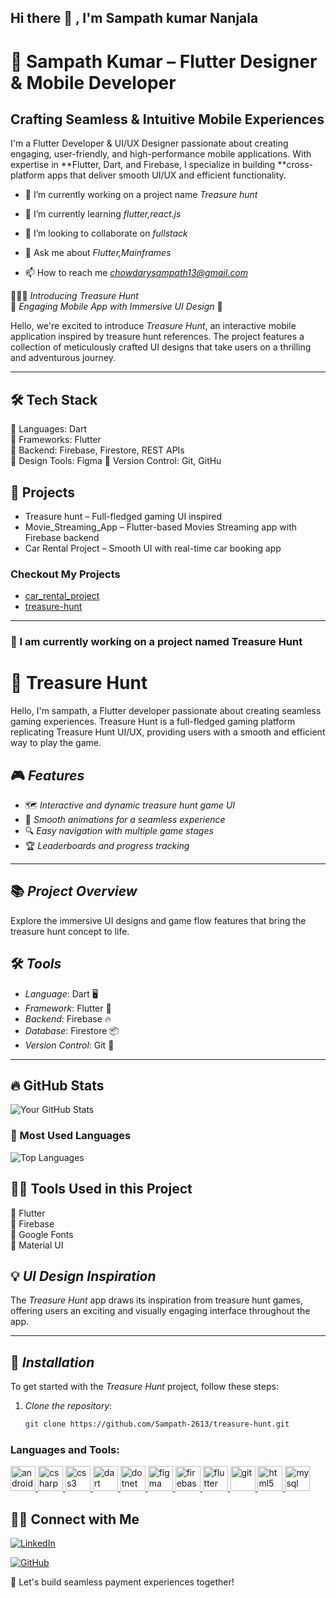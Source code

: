## Hi there 👋  , I'm Sampath kumar Nanjala

# 🚀 Sampath Kumar – Flutter Designer & Mobile Developer  

## Crafting Seamless & Intuitive Mobile Experiences  

I'm a Flutter Developer & UI/UX Designer passionate about creating engaging, user-friendly, and high-performance mobile applications. With expertise in **Flutter, Dart, and Firebase, I specialize in building **cross-platform apps that deliver smooth UI/UX and efficient functionality. 

- 🔭 I’m currently working on a project name *Treasure hunt*

- 🌱 I’m currently learning *flutter,react.js*

- 👯 I’m looking to collaborate on *fullstack*

- 💬 Ask me about *Flutter,Mainframes*

- 📫 How to reach me *chowdarysampath13@gmail.com*

🙋🏻‍♀ *Introducing Treasure Hunt*  
🌟 *Engaging Mobile App with Immersive UI Design* 🌟

Hello, we're excited to introduce *Treasure Hunt*, an interactive mobile application inspired by treasure hunt references. The project features a collection of meticulously crafted UI designs that take users on a thrilling and adventurous journey.

---
## 🛠 Tech Stack  
📌 Languages: Dart  
📌 Frameworks: Flutter  
📌 Backend: Firebase, Firestore, REST APIs  
📌 Design Tools: Figma 
📌 Version Control: Git, GitHu

## 🚀 Projects  
- Treasure hunt – Full-fledged gaming UI inspired
- Movie_Streaming_App – Flutter-based Movies Streaming app with Firebase backend  
- Car Rental Project – Smooth UI with real-time car booking app

### Checkout My Projects 
- [car_rental_project](https://github.com/Sampath-2613/task_sampath_2109)
- [treasure-hunt](https://github.com/Sampath-2613/treasure-hunt )

---

### 🚀 I am currently working on a project named Treasure Hunt  

# 📲 Treasure Hunt  

Hello, I'm sampath, a Flutter developer passionate about creating seamless gaming experiences. Treasure Hunt is a full-fledged gaming platform replicating Treasure Hunt UI/UX, providing users with a smooth and efficient way to play the game.

## 🎮 *Features*  
- 🗺 *Interactive and dynamic treasure hunt game UI*  
- 💨 *Smooth animations for a seamless experience*  
- 🔍 *Easy navigation with multiple game stages*  
- 🏆 *Leaderboards and progress tracking*

---
## 📚 *Project Overview*  
Explore the immersive UI designs and game flow features that bring the treasure hunt concept to life.

## 🛠 *Tools*  

- *Language*: Dart 🖥  
- *Framework*: Flutter 🦋  
- *Backend*: Firebase 🔥  
- *Database*: Firestore 📦  
- *Version Control*: Git 🔄

---
## 🔥 GitHub Stats  

![Your GitHub Stats](https://github-readme-stats.vercel.app/api?username=Sampath-2613&show_icons=true&theme=radical)  

### 🚀 Most Used Languages  

![Top Languages](https://github-readme-stats.vercel.app/api/top-langs/?username=Sampath-2613&layout=compact&theme=radical)  

## 👨‍💻 Tools Used in this Project 

🔹 Flutter  
🔹 Firebase  
🔹 Google Fonts  
🔹 Material UI

## 💡 *UI Design Inspiration*  
The *Treasure Hunt* app draws its inspiration from treasure hunt games, offering users an exciting and visually engaging interface throughout the app.

---

## 📲 *Installation*

To get started with the *Treasure Hunt* project, follow these steps:

1. *Clone the repository*:
   ```bash
   git clone https://github.com/Sampath-2613/treasure-hunt.git


<h3 align="left">Languages and Tools:</h3>
<p align="left"> <a href="https://developer.android.com" target="_blank" rel="noreferrer"> <img src="https://raw.githubusercontent.com/devicons/devicon/master/icons/android/android-original-wordmark.svg" alt="android" width="40" height="40"/> </a> <a href="https://www.w3schools.com/cs/" target="_blank" rel="noreferrer"> <img src="https://raw.githubusercontent.com/devicons/devicon/master/icons/csharp/csharp-original.svg" alt="csharp" width="40" height="40"/> </a> <a href="https://www.w3schools.com/css/" target="_blank" rel="noreferrer"> <img src="https://raw.githubusercontent.com/devicons/devicon/master/icons/css3/css3-original-wordmark.svg" alt="css3" width="40" height="40"/> </a> <a href="https://dart.dev" target="_blank" rel="noreferrer"> <img src="https://www.vectorlogo.zone/logos/dartlang/dartlang-icon.svg" alt="dart" width="40" height="40"/> </a> <a href="https://dotnet.microsoft.com/" target="_blank" rel="noreferrer"> <img src="https://raw.githubusercontent.com/devicons/devicon/master/icons/dot-net/dot-net-original-wordmark.svg" alt="dotnet" width="40" height="40"/> </a> <a href="https://www.figma.com/" target="_blank" rel="noreferrer"> <img src="https://www.vectorlogo.zone/logos/figma/figma-icon.svg" alt="figma" width="40" height="40"/> </a> <a href="https://firebase.google.com/" target="_blank" rel="noreferrer"> <img src="https://www.vectorlogo.zone/logos/firebase/firebase-icon.svg" alt="firebase" width="40" height="40"/> </a> <a href="https://flutter.dev" target="_blank" rel="noreferrer"> <img src="https://www.vectorlogo.zone/logos/flutterio/flutterio-icon.svg" alt="flutter" width="40" height="40"/> </a> <a href="https://git-scm.com/" target="_blank" rel="noreferrer"> <img src="https://www.vectorlogo.zone/logos/git-scm/git-scm-icon.svg" alt="git" width="40" height="40"/> </a> <a href="https://www.w3.org/html/" target="_blank" rel="noreferrer"> <img src="https://raw.githubusercontent.com/devicons/devicon/master/icons/html5/html5-original-wordmark.svg" alt="html5" width="40" height="40"/> </a> <a href="https://www.mysql.com/" target="_blank" rel="noreferrer"> <img src="https://raw.githubusercontent.com/devicons/devicon/master/icons/mysql/mysql-original-wordmark.svg" alt="mysql" width="40" height="40"/> </a> </p>

## 👋🏻 Connect with Me  
[![LinkedIn](https://img.shields.io/badge/LinkedIn-Connect-blue?logo=linkedin)](https://www.linkedin.com/in/sampath-kumar-nanjala-805b48353/)  

[![GitHub](https://img.shields.io/badge/GitHub-Follow-black?logo=github)](https://github.com/Sampath-2613)  

🚀 Let's build seamless payment experiences together!
